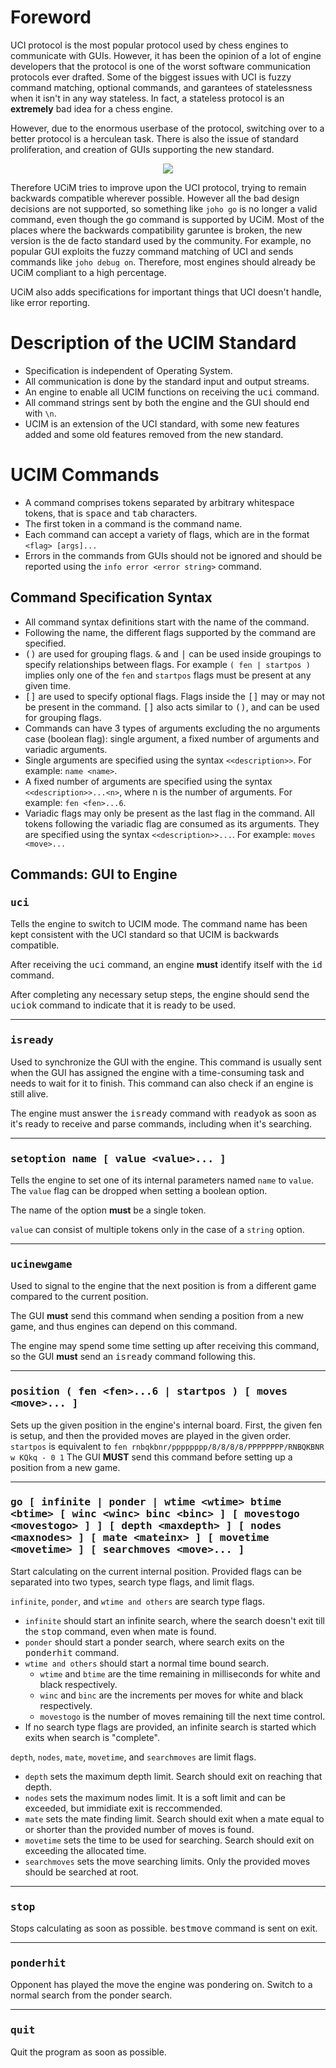 # Foreword
UCI protocol is the most popular protocol used by chess engines to communicate with GUIs. However, it has been the opinion of
a lot of engine developers that the protocol is one of the worst software communication protocols ever drafted. Some of the
biggest issues with UCI is fuzzy command matching, optional commands, and garantees of statelessness when it isn't in any way
stateless. In fact, a stateless protocol is an **extremely** bad idea for a chess engine.

However, due to the enormous userbase of the protocol, switching over to a better protocol is a herculean task. There is also
the issue of standard proliferation, and creation of GUIs supporting the new standard.

<div align="center">
  <a href="https://xkcd.com/927/">
    <img src="https://imgs.xkcd.com/comics/standards.png">
  </a>
</div>

Therefore UCiM tries to improve upon the UCI protocol, trying to remain backwards compatible wherever possible. However
all the bad design decisions are not supported, so something like `joho go` is no longer a valid command, even though
the <kbd>go</kbd> command is supported by UCiM. Most of the places where the backwards compatibility garuntee is broken,
the new version is the de facto standard used by the community. For example, no popular GUI exploits the fuzzy command
matching of UCI and sends commands like `joho debug on`. Therefore, most engines should already be UCiM compliant to a
high percentage.

UCiM also adds specifications for important things that UCI doesn't handle, like error reporting.

# Description of the UCIM Standard
- Specification is independent of Operating System.
- All communication is done by the standard input and output streams.
- An engine to enable all UCIM functions on receiving the <kbd>uci</kbd> command.
- All command strings sent by both the engine and the GUI should end with `\n`.
- UCIM is an extension of the UCI standard, with some new features added and some old features removed from the new standard.

# UCIM Commands
- A command comprises tokens separated by arbitrary whitespace tokens, that is <kbd>space</kbd> and <kbd>tab</kbd> characters.
- The first token in a command is the command name.
- Each command can accept a variety of flags, which are in the format `<flag> [args]...`
- Errors in the commands from GUIs should not be ignored and should be reported using the `info error <error string>` command.

## Command Specification Syntax
- All command syntax definitions start with the name of the command.
- Following the name, the different flags supported by the command are specified.
- <kbd>()</kbd> are used for grouping flags. <kbd>&</kbd> and <kbd>|</kbd> can be used inside groupings to specify relationships between flags. For example `( fen | startpos )` implies only one of the `fen` and `startpos` flags must be present at any given time.
- <kbd>[]</kbd> are used to specify optional flags. Flags inside the <kbd>[]</kbd> may or may not be present in the command. <kbd>[]</kbd> also acts similar to <kbd>()</kbd>, and can be used for grouping flags.
- Commands can have 3 types of arguments excluding the no arguments case (boolean flag): single argument, a fixed number of arguments and variadic arguments.
- Single arguments are specified using the syntax `<<description>>`. For example: `name <name>`.
- A fixed number of arguments are specified using the syntax `<<description>>...<n>`, where n is the number of arguments. For example: `fen <fen>...6`.
- Variadic flags may only be present as the last flag in the command. All tokens following the variadic flag are consumed as its arguments. They are specified using the syntax `<<description>>...`. For example: `moves <move>...`

## Commands: GUI to Engine

### <samp> uci </samp>
Tells the engine to switch to UCIM mode. The command name has been kept consistent with the UCI standard so that UCIM is backwards compatible.

After receiving the <kbd>uci</kbd> command, an engine **must** identify itself with the <kbd>id</kbd> command.

After completing any necessary setup steps, the engine should send the <kbd>uciok</kbd> command to indicate that it is ready to be used.

------

### <samp> isready </samp>
Used to synchronize the GUI with the engine. This command is usually sent when the GUI has assigned the engine with a time-consuming task and needs to wait for it to finish. This command can also check if an engine is still alive.

The engine must answer the <kbd>isready</kbd> command with <kbd>readyok</kbd> as soon as it's ready to receive and parse commands, including when it's searching.

------

### <samp> setoption name <name> [ value &lt;value&gt;... ] </samp>
Tells the engine to set one of its internal parameters named `name` to `value`. The `value` flag can be dropped when setting a boolean option.

The name of the option **must** be a single token.

`value` can consist of multiple tokens only in the case of a `string` option.

------

### <samp> ucinewgame </samp>
Used to signal to the engine that the next position is from a different game compared to the current position.

The GUI **must** send this command when sending a position from a new game, and thus engines can depend on this command.

The engine may spend some time setting up after receiving this command, so the GUI **must** send an <kbd>isready</kbd> command following this.

------

### <samp> position ( fen &lt;fen&gt;...6 | startpos ) [ moves &lt;move&gt;... ] </samp>
Sets up the given position in the engine's internal board. First, the given fen is setup, and then the provided moves are
played in the given order. `startpos` is equivalent to `fen rnbqkbnr/pppppppp/8/8/8/8/PPPPPPPP/RNBQKBNR w KQkq - 0 1`
The GUI **MUST** send this command before setting up a position from a new game.

------

### <samp> go [ infinite | ponder | wtime &lt;wtime&gt; btime &lt;btime&gt; [ winc &lt;winc&gt; binc &lt;binc&gt; ] [ movestogo &lt;movestogo&gt; ] ] [ depth &lt;maxdepth&gt; ] [ nodes &lt;maxnodes&gt; ] [ mate &lt;mateinx&gt; ] [ movetime &lt;movetime&gt; ] [ searchmoves &lt;move&gt;... ]</samp>
Start calculating on the current internal position. Provided flags can be separated into two types, search type flags, and
limit flags.

`infinite`, `ponder`, and `wtime and others` are search type flags.

- `infinite` should start an infinite search, where the search doesn't exit till the <kbd>stop</kbd> command, even when mate is found.
- `ponder` should start a ponder search, where search exits on the <kbd>ponderhit</kbd> command.
- `wtime and others` should start a normal time bound search.
  - `wtime` and `btime` are the time remaining in milliseconds for white and black respectively.
  - `winc` and `binc` are the increments per moves for white and black respectively.
  - `movestogo` is the number of moves remaining till the next time control.
- If no search type flags are provided, an infinite search is started which exits when search is "complete".

`depth`, `nodes`, `mate`, `movetime`, and `searchmoves` are limit flags.

- `depth` sets the maximum depth limit. Search should exit on reaching that depth.
- `nodes` sets the maximum nodes limit. It is a soft limit and can be exceeded, but immidiate exit is reccommended.
- `mate` sets the mate finding limit. Search should exit when a mate equal to or shorter than the provided number of moves is found.
- `movetime` sets the time to be used for searching. Search should exit on exceeding the allocated time.
- `searchmoves` sets the move searching limits. Only the provided moves should be searched at root.

------

### <samp> stop </samp>
Stops calculating as soon as possible. <kbd>bestmove</kbd> command is sent on exit.

------

### <samp> ponderhit </samp>
Opponent has played the move the engine was pondering on. Switch to a normal search from the ponder search.

------

### <samp> quit </samp>
Quit the program as soon as possible.
